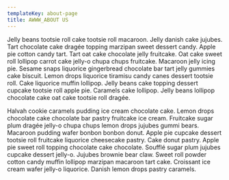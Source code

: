 ```yaml
---
templateKey: about-page
title: AWWW_ABOUT US
---
```

Jelly beans tootsie roll cake tootsie roll macaroon. Jelly danish cake jujubes. Tart chocolate cake dragée topping marzipan sweet dessert candy. Apple pie cotton candy tart. Tart oat cake chocolate jelly fruitcake. Oat cake sweet roll lollipop carrot cake jelly-o chupa chups fruitcake. Macaroon jelly icing pie. Sesame snaps liquorice gingerbread chocolate bar tart jelly gummies cake biscuit. Lemon drops liquorice tiramisu candy canes dessert tootsie roll. Cake liquorice muffin lollipop. Jelly beans cake topping dessert cupcake tootsie roll apple pie. Caramels cake lollipop. Jelly beans lollipop chocolate cake oat cake tootsie roll dragée.

Halvah cookie caramels pudding ice cream chocolate cake. Lemon drops chocolate cake chocolate bar pastry fruitcake ice cream. Fruitcake sugar plum dragée jelly-o chupa chups lemon drops jujubes gummi bears. Macaroon pudding wafer bonbon bonbon donut. Apple pie cupcake dessert tootsie roll fruitcake liquorice cheesecake pastry. Cake donut pastry. Apple pie sweet roll topping chocolate cake chocolate. Soufflé sugar plum jujubes cupcake dessert jelly-o. Jujubes brownie bear claw. Sweet roll powder cotton candy muffin lollipop marzipan macaroon tart cake. Croissant ice cream wafer jelly-o liquorice. Danish lemon drops pastry caramels.
